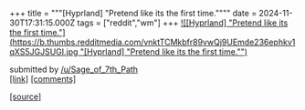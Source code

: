 +++
title = """[Hyprland] "Pretend like its the first time.""""
date = 2024-11-30T17:31:15.000Z
tags = ["reddit","wm"]
+++
[![[Hyprland] "Pretend like its the first time."](https://b.thumbs.redditmedia.com/vnktTCMkbfr89vwQj9UEmde236ephkv1qXS5JGJSUGI.jpg "[Hyprland] "Pretend like its the first time."")](https://www.reddit.com/r/unixporn/comments/1h3hnlh/hyprland_pretend_like_its_the_first_time/)

submitted by [/u/Sage\_of\_7th\_Path](https://www.reddit.com/user/Sage_of_7th_Path)  
[\[link\]](https://www.reddit.com/gallery/1h3hnlh) [\[comments\]](https://www.reddit.com/r/unixporn/comments/1h3hnlh/hyprland_pretend_like_its_the_first_time/)

[[source]](https://www.reddit.com/r/unixporn/comments/1h3hnlh/hyprland_pretend_like_its_the_first_time/)

